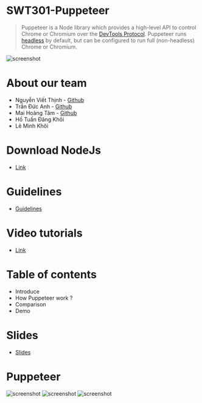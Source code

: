 # SWT301-Puppeteer
> Puppeteer is a Node library which provides a high-level API to control Chrome or Chromium over the [DevTools Protocol](https://chromedevtools.github.io/devtools-protocol/). Puppeteer runs [headless](https://developer.chrome.com/blog/headless-chrome/) by default, but can be configured to run full (non-headless) Chrome or Chromium.

![screenshot](https://i.ibb.co/G2LHY08/puppeteer.png)

# About our team
- Nguyễn Viết Thịnh - [Github](https://github.com/kouuuuuuuuu)
- Trần Đức Anh - [Github](https://github.com/tranducanh433)
- Mai Hoàng Tâm - [Github](https://github.com/Hoangtammht)
- Hồ Tuấn Đăng Khôi
- Lê Minh Khôi

# Download NodeJs 
- [Link](https://nodejs.org/en/download/)

# Guidelines

- [Guidelines](https://docs.google.com/document/d/1Q7D9UrPkdCpooqS7fSbDf1xc8JvjOHQFKi0khYc5WoQ/edit?fbclid=IwAR38_vtTMcef65-N50CWi8cPSQA3dhgMmxnTO_zmidZfEb8ORduG7fpUE2E)

# Video tutorials

- [Link](https://drive.google.com/file/d/1K1rCL2aqg7tCgd3CEDE39o791qznPchH/)

# Table of contents
- Introduce
- How Puppeteer work ?
- Comparison 
- Demo

# Slides
- [Slides](https://docs.google.com/presentation/d/1utZmG6XDHDd9qozdQaeydPCOgvEenLWvY77Zuo6GDhc/edit#slide=id.gf658401715_0_29)

# Puppeteer
![screenshot](https://ibb.co/k4XM4k2)
![screenshot](https://i.ibb.co/stCsq91/291978174-590557019177723-7270785239006059574-n.png)
![screenshot](https://i.ibb.co/2NvzWyW/290617695-416250293777809-8338954563304693727-n.png)
